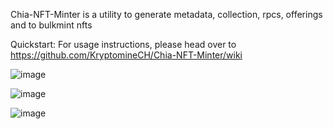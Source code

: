 Chia-NFT-Minter is a utility to generate metadata, collection, rpcs, offerings and to bulkmint nfts

Quickstart:
For usage instructions, please head over to https://github.com/KryptomineCH/Chia-NFT-Minter/wiki

![image](https://user-images.githubusercontent.com/117320700/214276689-f8f4e1e4-a110-4f08-901f-8d1e5dbb8d31.png)


![image](https://user-images.githubusercontent.com/117320700/214278697-9c75b3fa-5529-47ea-bb11-35ab01b6b521.png)


![image](https://user-images.githubusercontent.com/117320700/214277048-81bd0637-ad7e-4b5e-b13c-68814e64915f.png)
